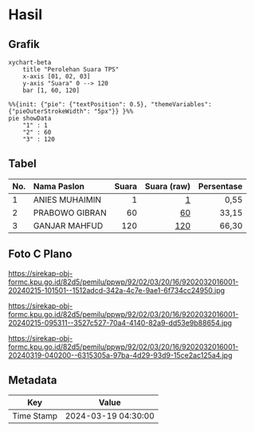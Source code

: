 # Hasil

## Grafik

```mermaid
xychart-beta
    title "Perolehan Suara TPS"
    x-axis [01, 02, 03]
    y-axis "Suara" 0 --> 120
    bar [1, 60, 120]
```

```mermaid
%%{init: {"pie": {"textPosition": 0.5}, "themeVariables": {"pieOuterStrokeWidth": "5px"}} }%%
pie showData
    "1" : 1
    "2" : 60
    "3" : 120
```

## Tabel

| No. | Nama Paslon    | Suara | Suara (raw) | Persentase |
|:--- |:-------------- | -----:| -----------:| ----------:|
| 1   | ANIES MUHAIMIN | 1     | [1][p-1]    | 0,55       |
| 2   | PRABOWO GIBRAN | 60    | [60][p-2]   | 33,15      |
| 3   | GANJAR MAHFUD  | 120   | [120][p-3]  | 66,30      |


[p-1]: https://github.com/gigit-pemilu/pemilu-2024-92-papua-barat/blob/main/pilpres/hitung-suara/sub/92-papua-barat/sub/02-manokwari/sub/03-warmare/sub/2016-ibuwau/sub/001-tps/sub/paslon-1.txt
[p-2]: https://github.com/gigit-pemilu/pemilu-2024-92-papua-barat/blob/main/pilpres/hitung-suara/sub/92-papua-barat/sub/02-manokwari/sub/03-warmare/sub/2016-ibuwau/sub/001-tps/sub/paslon-2.txt
[p-3]: https://github.com/gigit-pemilu/pemilu-2024-92-papua-barat/blob/main/pilpres/hitung-suara/sub/92-papua-barat/sub/02-manokwari/sub/03-warmare/sub/2016-ibuwau/sub/001-tps/sub/paslon-3.txt

## Foto C Plano

https://sirekap-obj-formc.kpu.go.id/82d5/pemilu/ppwp/92/02/03/20/16/9202032016001-20240215-101501--1512adcd-342a-4c7e-9ae1-6f734cc24950.jpg

https://sirekap-obj-formc.kpu.go.id/82d5/pemilu/ppwp/92/02/03/20/16/9202032016001-20240215-095311--3527c527-70a4-4140-82a9-dd53e9b88654.jpg

https://sirekap-obj-formc.kpu.go.id/82d5/pemilu/ppwp/92/02/03/20/16/9202032016001-20240319-040200--6315305a-97ba-4d29-93d9-15ce2ac125a4.jpg


## Metadata

| Key        | Value               |
| ---------- | ------------------- |
| Time Stamp | 2024-03-19 04:30:00 |



